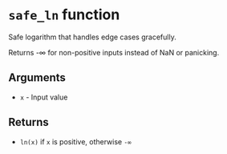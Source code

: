 # `safe_ln` function

Safe logarithm that handles edge cases gracefully.

Returns -∞ for non-positive inputs instead of NaN or panicking.

## Arguments

- `x` - Input value

## Returns

- `ln(x)` if `x` is positive, otherwise `-∞`
